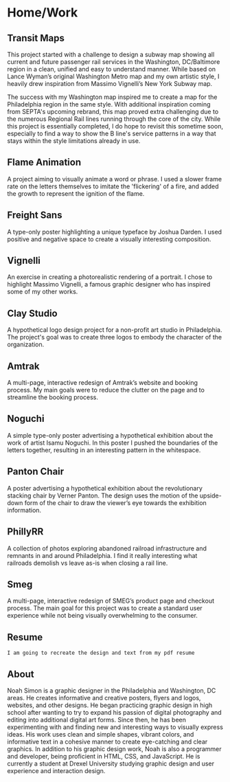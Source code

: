 # Home/Work
## Transit Maps
This project started with a challenge to design a subway map showing all current and future passenger rail services in the Washington, DC/Baltimore region in a clean, unified and easy to understand manner. While based on Lance Wyman’s original Washington Metro map and my own artistic style, I heavily drew inspiration from Massimo Vignelli’s New York Subway map.

The success with my Washington map inspired me to create a map for the Philadelphia region in the same style. With additional inspiration coming from SEPTA's upcoming rebrand, this map proved extra challenging due to the numerous Regional Rail lines running through the core of the city. While this project is essentially completed, I do hope to revisit this sometime soon, especially to find a way to show the B line's service patterns in a way that stays within the style limitations already in use.
## Flame Animation
A project aiming to visually animate a word or phrase. I used a slower frame rate on the letters themselves to imitate the 'flickering' of a fire, and added the growth to represent the ignition of the flame.
## Freight Sans
A type-only poster highlighting a unique typeface by Joshua Darden. I used positive and negative space to create a visually interesting composition.
## Vignelli
An exercise in creating a photorealistic rendering of a portrait. I chose to highlight Massimo Vignelli, a famous graphic designer who has inspired some of my other works.
## Clay Studio
A hypothetical logo design project for a non-profit art studio in Philadelphia. The project's goal was to create three logos to embody the character of the organization.
## Amtrak
A multi-page, interactive redesign of Amtrak’s website and booking process. My main goals were to reduce the clutter on the page and to streamline the booking process.
## Noguchi
A simple type-only poster advertising a hypothetical exhibition about the work of artist Isamu Noguchi. In this poster I pushed the boundaries of the letters together, resulting in an interesting pattern in the whitespace.
## Panton Chair
A poster advertising a hypothetical exhibition about the revolutionary stacking chair by Verner Panton. The design uses the motion of the upside-down form of the chair to draw the viewer’s eye towards the exhibition information.
## PhillyRR
A collection of photos exploring abandoned railroad infrastructure and remnants in and around Philadelphia. I find it really interesting what railroads demolish vs leave as-is when closing a rail line.
## Smeg
A multi-page, interactive redesign of SMEG’s product page and checkout process. The main goal for this project was to create a standard user experience while not being visually overwhelming to the consumer.
## Resume
`I am going to recreate the design and text from my pdf resume`
## About
Noah Simon is a graphic designer in the Philadelphia and Washington, DC areas. He creates informative and creative posters, flyers and logos, websites, and other designs. He began practicing graphic design in high school after wanting to try to expand his passion of digital photography and editing into additional digital art forms. Since then, he has been experimenting with and finding new and interesting ways to visually express ideas. His work uses clean and simple shapes, vibrant colors, and informative text in a cohesive manner to create eye-catching and clear graphics. In addition to his graphic design work, Noah is also a programmer and developer, being proficient in HTML, CSS, and JavaScript. He is currently a student at Drexel University studying graphic design and user experience and interaction design.
